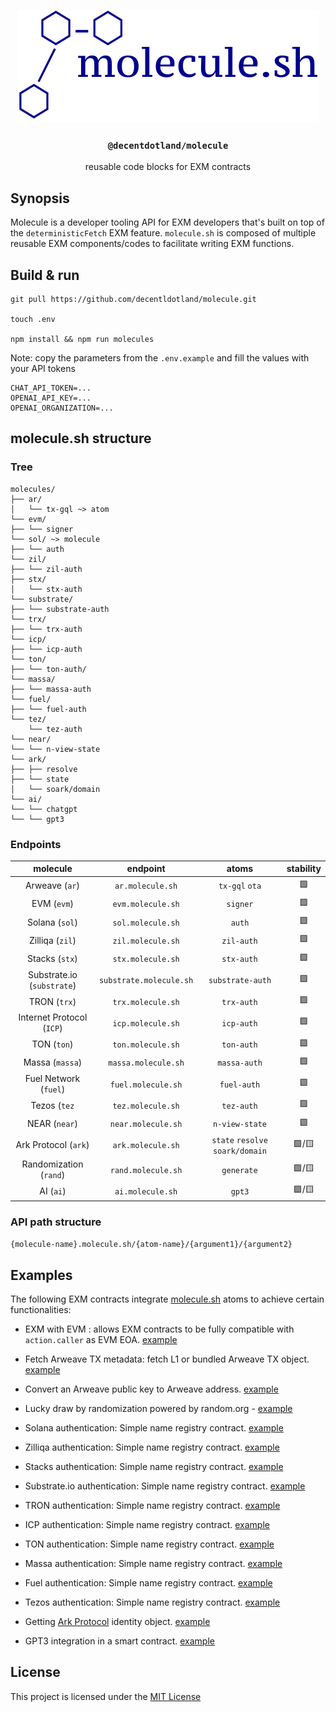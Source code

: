 <p align="center">
  <a href="https://molecule.sh">
    <img src="./img/molecule.svg" height="180">
  </a>
  <h3 align="center"><code>@decentdotland/molecule</code></h3>
  <p align="center">reusable code blocks for EXM contracts</p>
</p>


## Synopsis
Molecule is a developer tooling API for EXM developers that's built on top of the `deterministicFetch` EXM feature. `molecule.sh` is composed of multiple reusable EXM components/codes to facilitate writing EXM functions.

## Build & run

```console
git pull https://github.com/decentldotland/molecule.git

touch .env 

npm install && npm run molecules
```

Note: copy the parameters from the `.env.example` and fill the values with your API tokens

```
CHAT_API_TOKEN=...
OPENAI_API_KEY=...
OPENAI_ORGANIZATION=...
``` 

## molecule.sh structure
### Tree

```
molecules/
├── ar/
│   └── tx-gql ~> atom
└── evm/
├── └── signer
└── sol/ ~> molecule
├── └── auth
└── zil/
├── └── zil-auth
├── stx/
│   └── stx-auth
└── substrate/
├── └── substrate-auth
└── trx/
├── └── trx-auth
└── icp/
├── └── icp-auth
└── ton/
├── └── ton-auth/
└── massa/
├── └── massa-auth
└── fuel/
├── └── fuel-auth
└── tez/
    └── tez-auth
└── near/
└── └── n-view-state
└── ark/
├── ├── resolve
├── └── state
│   └── soark/domain
└── ai/
└── └── chatgpt
└── └── gpt3
```
### Endpoints
| molecule  | endpoint | atoms | stability |
| :-------------: |:-------------:| :-------------:| :-------------:|
| Arweave (`ar`)   | `ar.molecule.sh`    | `tx-gql` `ota` | 🟩 |
| EVM (`evm`)      | `evm.molecule.sh`     | `signer` | 🟩 |
| Solana (`sol`) | `sol.molecule.sh` | `auth` | 🟩 |
| Zilliqa (`zil`) | `zil.molecule.sh` | `zil-auth` | 🟩 |
| Stacks (`stx`) | `stx.molecule.sh` | `stx-auth` | 🟩 | 
| Substrate.io (`substrate`) | `substrate.molecule.sh` | `substrate-auth` | 🟩 |
| TRON (`trx`) | `trx.molecule.sh` | `trx-auth` | 🟩 |
| Internet Protocol (`ICP`) | `icp.molecule.sh` | `icp-auth` |  🟩 |
| TON (`ton`) | `ton.molecule.sh` | `ton-auth` |  🟩 |
| Massa (`massa`) | `massa.molecule.sh` | `massa-auth` |  🟩 |
| Fuel Network (`fuel`) | `fuel.molecule.sh` | `fuel-auth` |  🟩 |
| Tezos (`tez` | `tez.molecule.sh` | `tez-auth` | 🟩 |
| NEAR (`near`) | `near.molecule.sh` | `n-view-state` | 🟩 |
| Ark Protocol (`ark`) | `ark.molecule.sh` | `state` `resolve` `soark/domain` | 🟩/🟨 
| Randomization (`rand`) | `rand.molecule.sh` | `generate` | 🟩/🟨 |
| AI (`ai`) | `ai.molecule.sh` | `gpt3` | 🟩/🟨 |



### API path structure

`{molecule-name}.molecule.sh/{atom-name}/{argument1}/{argument2}`

## Examples
The following EXM contracts integrate [molecule.sh](http://molecule.sh) atoms to achieve certain functionalities:

- EXM with EVM : allows EXM contracts to be fully compatible with `action.caller` as EVM EOA. [example](./examples/evm-signing/wtf.md)

-  Fetch Arweave TX metadata: fetch L1 or bundled Arweave TX object. [example](./examples/l2-tx-content-type/wtf.md)

- Convert an Arweave public key to Arweave address. [example](./examples/ownerToAddress/wtf.md)

- Lucky draw by randomization powered by random.org - [example](./examples/luckyDraw/wtf.md)

- Solana authentication: Simple name registry contract. [example](./examples/sol-signing/wtf.md)

- Zilliqa authentication: Simple name registry contract. [example](./examples/zil-signing/wtf.md)

- Stacks authentication: Simple name registry contract. [example](./examples/stx-signing/wtf.md)

- Substrate.io authentication: Simple name registry contract. [example](./examples/substrate-signing/wtf.md)

- TRON authentication: Simple name registry contract. [example](./examples/trx-signing/wtf.md)

- ICP authentication: Simple name registry contract. [example](./examples/icp-signing/wtf.md)

- TON authentication: Simple name registry contract. [example](./examples/ton-signing/wtf.md)

- Massa authentication: Simple name registry contract. [example](./examples/massa-signing/wtf.md)

- Fuel authentication: Simple name registry contract. [example](./examples/fuel-signing/wtf.md)

- Tezos authentication: Simple name registry contract. [example](./examples/tez-signing/wtf.md)
- Getting [Ark Protocol](https://ark.decent.land) identity object. [example](./examples/ark-resolving/wtf.md)

- GPT3 integration in a smart contract. [example](./examples/gpt3/wtf.md) 


## License
This project is licensed under the [MIT License](./LICENSE)

